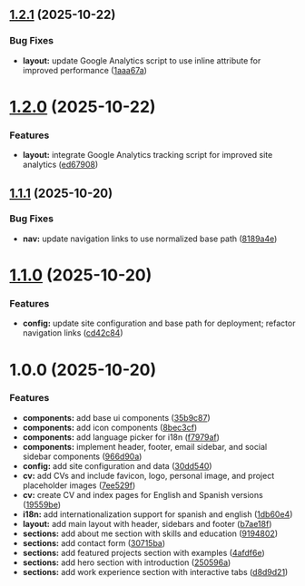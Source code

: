 ## [1.2.1](https://github.com/jdColonia/portfolio/compare/v1.2.0...v1.2.1) (2025-10-22)


### Bug Fixes

* **layout:** update Google Analytics script to use inline attribute for improved performance ([1aaa67a](https://github.com/jdColonia/portfolio/commit/1aaa67a1c3960872c98e44e6c476d8ea0cf3c90d))

# [1.2.0](https://github.com/jdColonia/portfolio/compare/v1.1.1...v1.2.0) (2025-10-22)


### Features

* **layout:** integrate Google Analytics tracking script for improved site analytics ([ed67908](https://github.com/jdColonia/portfolio/commit/ed6790893357e939c2d6cf1a38ab01ae874a305a))

## [1.1.1](https://github.com/jdColonia/portfolio/compare/v1.1.0...v1.1.1) (2025-10-20)


### Bug Fixes

* **nav:** update navigation links to use normalized base path ([8189a4e](https://github.com/jdColonia/portfolio/commit/8189a4ee9d396c152a2c36f07a1df3f2509e89db))

# [1.1.0](https://github.com/jdColonia/portfolio/compare/v1.0.0...v1.1.0) (2025-10-20)


### Features

* **config:** update site configuration and base path for deployment; refactor navigation links ([cd42c84](https://github.com/jdColonia/portfolio/commit/cd42c848e827e455a37a20f6a689dcf35c8c5aeb))

# 1.0.0 (2025-10-20)


### Features

* **components:** add base ui components ([35b9c87](https://github.com/jdColonia/portfolio/commit/35b9c8738abba23ae8a5144c3bd33715db8ad5a8))
* **components:** add icon components ([8bec3cf](https://github.com/jdColonia/portfolio/commit/8bec3cf8222fb9a534d0f9b892a2041e9b91fc59))
* **components:** add language picker for i18n ([f7979af](https://github.com/jdColonia/portfolio/commit/f7979afa74f2f9c0efd41344baf0b23930becc7e))
* **components:** implement header, footer, email sidebar, and social sidebar components ([966d90a](https://github.com/jdColonia/portfolio/commit/966d90a1774c30399241ae4d893a1d6e1a7b7ede))
* **config:** add site configuration and data ([30dd540](https://github.com/jdColonia/portfolio/commit/30dd5402bd34b31c01cc3975d0886c2f6a218b22))
* **cv:** add CVs and include favicon, logo, personal image, and project placeholder images ([7ee529f](https://github.com/jdColonia/portfolio/commit/7ee529fb5dcb2f013301c937c67c3318adea62c4))
* **cv:** create CV and index pages for English and Spanish versions ([19559be](https://github.com/jdColonia/portfolio/commit/19559bed9eb77b2ae4fa184dad4c14caaf147a6f))
* **i18n:** add internationalization support for spanish and english ([1db60e4](https://github.com/jdColonia/portfolio/commit/1db60e48c9b8432752ebf688c0bf1437ef25a067))
* **layout:** add main layout with header, sidebars and footer ([b7ae18f](https://github.com/jdColonia/portfolio/commit/b7ae18fc1bb5b7fac2a32736eac8ff0c6c51e280))
* **sections:** add about me section with skills and education ([9194802](https://github.com/jdColonia/portfolio/commit/919480295b026a9be2a944d13d693f81a6151a42))
* **sections:** add contact form ([30715ba](https://github.com/jdColonia/portfolio/commit/30715baad604e3fc637a4b0363fe7643a167e72e))
* **sections:** add featured projects section with examples ([4afdf6e](https://github.com/jdColonia/portfolio/commit/4afdf6ee728528498d6565996304c0c2288878fc))
* **sections:** add hero section with introduction ([250596a](https://github.com/jdColonia/portfolio/commit/250596a1f6fed7c9d85fdf86689f086c0baa1874))
* **sections:** add work experience section with interactive tabs ([d8d9d21](https://github.com/jdColonia/portfolio/commit/d8d9d21b292d416870b25449b7436124a096dcb7))
